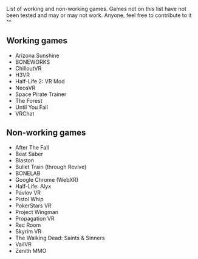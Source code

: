 List of working and non-working games. Games not on this list have not been tested and may or may not work. Anyone, feel free to contribute to it ^^

## Working games

- Arizona Sunshine
- BONEWORKS
- ChilloutVR
- H3VR
- Half-Life 2: VR Mod
- NeosVR
- Space Pirate Trainer
- The Forest
- Until You Fall
- VRChat

## Non-working games

- After The Fall
- Beat Saber
- Blaston
- Bullet Train (through Revive)
- BONELAB
- Google Chrome (WebXR)
- Half-Life: Alyx
- Pavlov VR
- Pistol Whip
- PokerStars VR
- Project Wingman
- Propagation VR
- Rec Room
- Skyrim VR
- The Walking Dead: Saints & Sinners
- VailVR
- Zenith MMO
